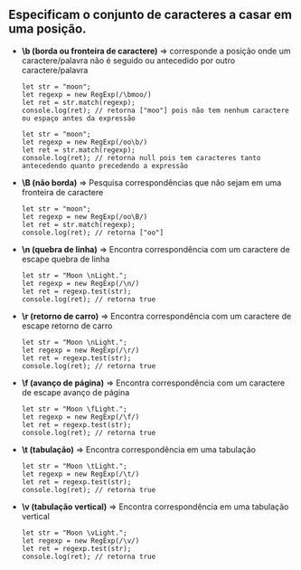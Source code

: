 ## Especificam o conjunto de caracteres a casar em uma posição.

- **\b (borda ou fronteira de caractere)** => corresponde a posição onde um caractere/palavra não é seguido ou antecedido por outro caractere/palavra

      let str = "moon";
      let regexp = new RegExp(/\bmoo/)
      let ret = str.match(regexp);
      console.log(ret);	// retorna ["moo"] pois não tem nenhum caractere ou espaço antes da expressão

      let str = "moon";
      let regexp = new RegExp(/oo\b/)
      let ret = str.match(regexp);
      console.log(ret);	// retorna null pois tem caracteres tanto antecedendo quanto precedendo a expressão

- **\B (não borda)** => Pesquisa correspondências que não sejam em uma fronteira de caractere
		
      let str = "moon";
      let regexp = new RegExp(/oo\B/)
      let ret = str.match(regexp);
      console.log(ret);	// retorna ["oo"]

- **\n (quebra de linha)** => Encontra correspondência com um caractere de escape quebra de linha
    
      let str = "Moon \nLight.";
      let regexp = new RegExp(/\n/)
      let ret = regexp.test(str);
      console.log(ret);	// retorna true

- **\r (retorno de carro)** => Encontra correspondência com um caractere de escape retorno de carro

      let str = "Moon \nLight.";
      let regexp = new RegExp(/\r/)
      let ret = regexp.test(str);
      console.log(ret);	// retorna true

- **\f (avanço de página)** => Encontra correspondência com um caractere de escape avanço de página

      let str = "Moon \fLight.";
      let regexp = new RegExp(/\f/)
      let ret = regexp.test(str);
      console.log(ret);	// retorna true

- **\t (tabulação)** => Encontra correspondência em uma tabulação

      let str = "Moon \tLight.";
      let regexp = new RegExp(/\t/)
      let ret = regexp.test(str);
      console.log(ret);	// retorna true

- **\v (tabulação vertical)** => Encontra correspondência em uma tabulação vertical

      let str = "Moon \vLight.";
      let regexp = new RegExp(/\v/)
      let ret = regexp.test(str);
      console.log(ret);	// retorna true

